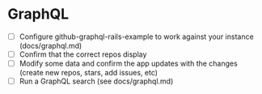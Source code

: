 # GraphQL
  - [ ] Configure github-graphql-rails-example to work against your instance (docs/graphql.md)
  - [ ] Confirm that the correct repos display
  - [ ] Modify some data and confirm the app updates with the changes (create new repos, stars, add issues, etc)
  - [ ] Run a GraphQL search (see docs/graphql.md)

